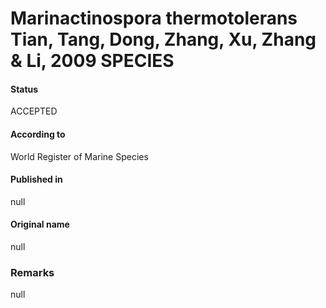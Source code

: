 Marinactinospora thermotolerans Tian, Tang, Dong, Zhang, Xu, Zhang & Li, 2009 SPECIES
=======

#### Status
ACCEPTED

#### According to
World Register of Marine Species

#### Published in
null

#### Original name
null

### Remarks
null